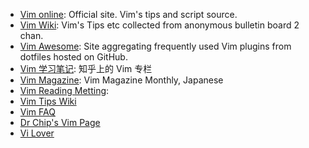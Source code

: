 - [Vim online][1]: Official site. Vim's tips and script source.
- [Vim Wiki][2]: Vim's Tips etc collected from anonymous bulletin board 2 chan.
- [Vim Awesome][3]: Site aggregating frequently used Vim plugins from dotfiles hosted on GitHub.
- [Vim 学习笔记][4]: 知乎上的 Vim 专栏
- [Vim Magazine][5]: Vim Magazine Monthly, Japanese
- [Vim Reading Metting][6]: 
- [Vim Tips Wiki][7]
- [Vim FAQ][8]
- [Dr Chip's Vim Page][9]
- [Vi Lover][10]


[1]:http://www.vim.org/
[2]:http://vimwiki.net/
[3]:http://vimawesome.com/
[4]:https://zhuanlan.zhihu.com/learn-vim
[5]:https://vim-jp.org/magazines.html
[6]:https://vim-jp.org/reading-vimrc/
[7]:http://vim.wikia.com/wiki/Vim_Tips_Wiki
[8]:http://vimdoc.sourceforge.net/htmldoc/vimfaq.html
[9]:http://www.drchip.org/astronaut/vim/
[10]:http://thomer.com/vi/vi.html

